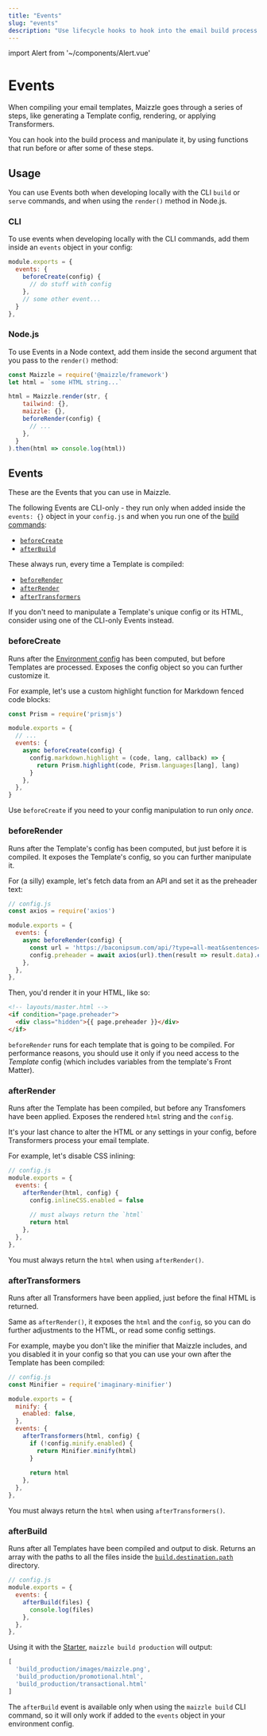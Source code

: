 ```yaml
---
title: "Events"
slug: "events"
description: "Use lifecycle hooks to hook into the email build process at specific points in time"
---
```


import Alert from '~/components/Alert.vue'

# Events

When compiling your email templates, Maizzle goes through a series of steps, like generating a Template config, rendering, or applying Transformers. 

You can hook into the build process and manipulate it, by using functions that run before or after some of these steps.

## Usage

You can use Events both when developing locally with the CLI `build` or `serve` commands, and when using the `render()` method in Node.js.

### CLI

To use events when developing locally with the CLI commands, add them inside an `events` object in your config:

```js
module.exports = {
  events: {
    beforeCreate(config) {
      // do stuff with config
    },
    // some other event...
  }
},
```

### Node.js

To use Events in a Node context, add them inside the second argument that you pass to the `render()` method:

```js
const Maizzle = require('@maizzle/framework')
let html = `some HTML string...`

html = Maizzle.render(str, {
    tailwind: {},
    maizzle: {},
    beforeRender(config) {
      // ...
    },
  }
).then(html => console.log(html))
```

## Events

These are the Events that you can use in Maizzle.

The following Events are CLI-only - they run only when added inside the `events: {}` object in your `config.js` and when you run one of the [build commands](/docs/commands/):

- [`beforeCreate`](#beforecreate)
- [`afterBuild`](#afterbuild)

These always run, every time a Template is compiled:

- [`beforeRender`](#beforerender)
- [`afterRender`](#afterrender)
- [`afterTransformers`](#aftertransformers)

<alert>If you don't need to manipulate a Template's unique config or its HTML, consider using one of the CLI-only Events instead.</alert>

### beforeCreate

Runs after the [Environment config](/docs/environments/) has been computed, but before Templates are processed.
Exposes the config object so you can further customize it.

For example, let's use a custom highlight function for Markdown fenced code blocks:

```js
const Prism = require('prismjs')

module.exports = {
  // ...
  events: {
    async beforeCreate(config) {
      config.markdown.highlight = (code, lang, callback) => {
        return Prism.highlight(code, Prism.languages[lang], lang)
      }
    },
  },
}
```

<alert>Use <code>beforeCreate</code> if you need to your config manipulation to run only <em>once</em>.</alert>

### beforeRender

Runs after the Template's config has been computed, but just before it is compiled. 
It exposes the Template's config, so you can further manipulate it.

For (a silly) example, let's fetch data from an API and set it as the preheader text:

```js
// config.js
const axios = require('axios')

module.exports = {
  events: {
    async beforeRender(config) {
      const url = 'https://baconipsum.com/api/?type=all-meat&sentences=1&start-with-lorem=1'
      config.preheader = await axios(url).then(result => result.data).catch(error => 'Could not fetch preheader, using default one.')
    },    
  },
},
```

Then, you'd render it in your HTML, like so:

```html
<!-- layouts/master.html -->
<if condition="page.preheader">
  <div class="hidden">{{ page.preheader }}</div>
</if>
```

<alert><code>beforeRender</code> runs for each template that is going to be compiled. For performance reasons, you should use it only if you need access to the <em>Template</em> config (which includes variables from the template's Front Matter).</alert>

### afterRender

Runs after the Template has been compiled, but before any Transfomers have been applied.
Exposes the rendered `html` string and the `config`.

It's your last chance to alter the HTML or any settings in your config, before Transformers process your email template.

For example, let's disable CSS inlining:

```js
// config.js
module.exports = {
  events: {
    afterRender(html, config) {
      config.inlineCSS.enabled = false
      
      // must always return the `html`
      return html
    },    
  },
},
```

<alert type="warning">You must always return the <code>html</code> when using <code>afterRender()</code>.</alert>

### afterTransformers

Runs after all Transformers have been applied, just before the final HTML is returned.

Same as `afterRender()`, it exposes the `html` and the `config`, so you can do further adjustments to the HTML, or read some config settings.

For example, maybe you don't like the minifier that Maizzle includes, and you disabled it in your config so that you can use your own after the Template has been compiled:

```js
// config.js
const Minifier = require('imaginary-minifier')

module.exports = {
  minify: {
    enabled: false,
  },
  events: {
    afterTransformers(html, config) {
      if (!config.minify.enabled) {
        return Minifier.minify(html)
      }
  
      return html
    },
  },
},
```

<alert type="warning">You must always return the <code>html</code> when using <code>afterTransformers()</code>.</alert>

### afterBuild

Runs after all Templates have been compiled and output to disk. 
Returns an array with the paths to all the files inside the [`build.destination.path`](/docs/build-paths/#path) directory.

```js
// config.js
module.exports = {
  events: {
    afterBuild(files) {
      console.log(files)
    },
  },
},
```

Using it with the [Starter](https://github.com/maizzle/maizzle), `maizzle build production` will output:

```js
[
  'build_production/images/maizzle.png',
  'build_production/promotional.html',
  'build_production/transactional.html'
]
```

<alert type="warning">The <code>afterBuild</code> event is available only when using the <code>maizzle build</code> CLI command, so it will only work if added to the <code>events</code> object in your environment config.</alert>
